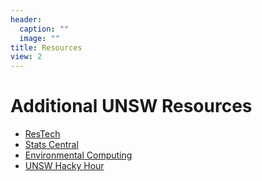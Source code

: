 ```yaml
---
header:
  caption: ""
  image: ""
title: Resources
view: 2
---
```


# Additional UNSW Resources 

- [ResTech](https://research.unsw.edu.au/research-technology-services)
- [Stats Central](https://www.analytical.unsw.edu.au/facilities/stats-central)
- [Environmental Computing](http://environmentalcomputing.net/)
- [UNSW Hacky Hour](https://research.unsw.edu.au/hacky-hour)
